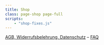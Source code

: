 ```yaml
---
title: Shop
class: page-shop page-full
scripts:
    - "shop-fixes.js"
---
```


[AGB, Widerrufsbelehrung, Datenschutz](https://shop.alinaelumr.de/alinaelumr/2019/page/agb-datenschutz/) – [FAQ](https://shop.alinaelumr.de/alinaelumr/2019/page/faq/)

<pretix-widget event="https://shop.alinaelumr.de/alinaelumr/2019/"></pretix-widget>
